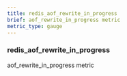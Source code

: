 ```yaml
---
title: redis_aof_rewrite_in_progress
brief: aof_rewrite_in_progress metric
metric_type: gauge
---
```

### redis_aof_rewrite_in_progress

aof_rewrite_in_progress metric